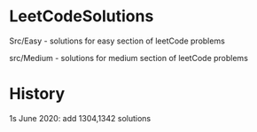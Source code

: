 # LeetCodeSolutions

Src/Easy - solutions for easy section of leetCode problems

src/Medium - solutions for medium section of leetCode problems

# History
1s June 2020: add 1304,1342 solutions
